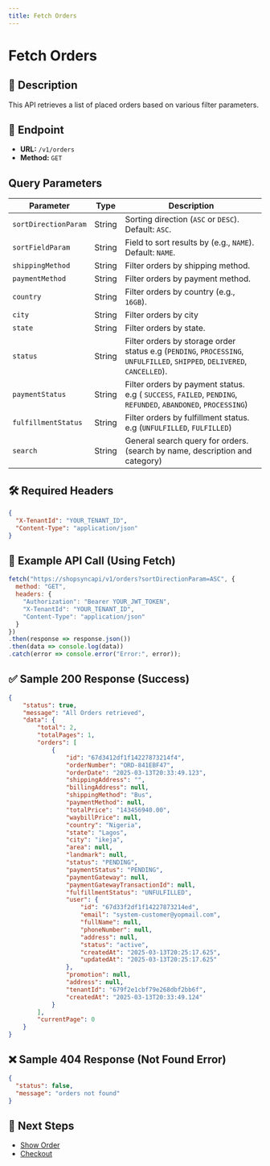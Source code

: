 ```yaml
---
title: Fetch Orders
---
```


# Fetch Orders

## 📌 Description
This API retrieves a list of placed orders based on various filter parameters.

## 🔗 Endpoint
- **URL:** `/v1/orders`
- **Method:** `GET`

## Query Parameters

| Parameter            | Type   | Description |
|----------------------|--------|-------------|
| `sortDirectionParam` | String | Sorting direction (`ASC` or `DESC`). Default: `ASC`. |
| `sortFieldParam`     | String | Field to sort results by (e.g., `NAME`). Default: `NAME`. |
| `shippingMethod`              | String | Filter orders by shipping method. |
| `paymentMethod`          | String | Filter orders by payment method. |
| `country`           | String | Filter orders by country (e.g., `16GB`). |
| `city`           | String | Filter orders by city |
| `state`             | String | Filter orders by state. |
| `status`           | String | Filter orders by storage order status e.g (`PENDING`, `PROCESSING`, `UNFULFILLED`, `SHIPPED`, `DELIVERED`, `CANCELLED`). |
| `paymentStatus`             | String | Filter orders by payment status. e.g ( `SUCCESS`, `FAILED`, `PENDING`, `REFUNDED`, `ABANDONED`, `PROCESSING`) |
| `fulfillmentStatus`             | String | Filter orders by fulfillment status. e.g (`UNFULFILLED`, `FULFILLED`) |
| `search`            | String | General search query for orders.(search by name, description and category) |



## 🛠️ Required Headers
```json
{
  "X-TenantId": "YOUR_TENANT_ID",
  "Content-Type": "application/json"
}
```

## 📡 Example API Call (Using Fetch)
```javascript
fetch("https://shopsyncapi/v1/orders?sortDirectionParam=ASC", {
  method: "GET",
  headers: {
    "Authorization": "Bearer YOUR_JWT_TOKEN",
    "X-TenantId": "YOUR_TENANT_ID",
    "Content-Type": "application/json"
  }
})
.then(response => response.json())
.then(data => console.log(data))
.catch(error => console.error("Error:", error));
```

## ✅ Sample 200 Response (Success)
```json
{
    "status": true,
    "message": "All Orders retrieved",
    "data": {
        "total": 2,
        "totalPages": 1,
        "orders": [
            {
                "id": "67d3412df1f14227873214f4",
                "orderNumber": "ORD-841EBF47",
                "orderDate": "2025-03-13T20:33:49.123",
                "shippingAddress": "",
                "billingAddress": null,
                "shippingMethod": "Bus",
                "paymentMethod": null,
                "totalPrice": "143456940.00",
                "waybillPrice": null,
                "country": "Nigeria",
                "state": "Lagos",
                "city": "ikeja",
                "area": null,
                "landmark": null,
                "status": "PENDING",
                "paymentStatus": "PENDING",
                "paymentGateway": null,
                "paymentGatewayTransactionId": null,
                "fulfillmentStatus": "UNFULFILLED",
                "user": {
                    "id": "67d33f2df1f14227873214ed",
                    "email": "system-customer@yopmail.com",
                    "fullName": null,
                    "phoneNumber": null,
                    "address": null,
                    "status": "active",
                    "createdAt": "2025-03-13T20:25:17.625",
                    "updatedAt": "2025-03-13T20:25:17.625"
                },
                "promotion": null,
                "address": null,
                "tenantId": "679f2e1cbf79e268dbf2bb6f",
                "createdAt": "2025-03-13T20:33:49.124"
            }
        ],
        "currentPage": 0
    }
}
```

## ❌ Sample 404 Response (Not Found Error)
```json
{
  "status": false,
  "message": "orders not found"
}
```

## 🔗 Next Steps
- [Show Order](./show-order.md)
- [Checkout](../cart/checkout.md)